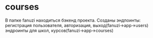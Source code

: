 # courses

В папке fanuzi находиться бэкенд проекта. 
Созданы эндпоинты: регистрация пользователя, авторизация, выход(fanuzi->app->users)
                   эндроинты для школ, курсов(fanuzi->app->courses)
